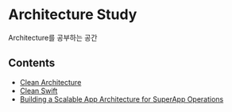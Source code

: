 # Architecture Study

Architecture를 공부하는 공간

## Contents

- [Clean Architecture](./clean-architecture)
- [Clean Swift](./clean-swift)
- [Building a Scalable App Architecture for SuperApp Operations](./highly-scalable-architecture)

